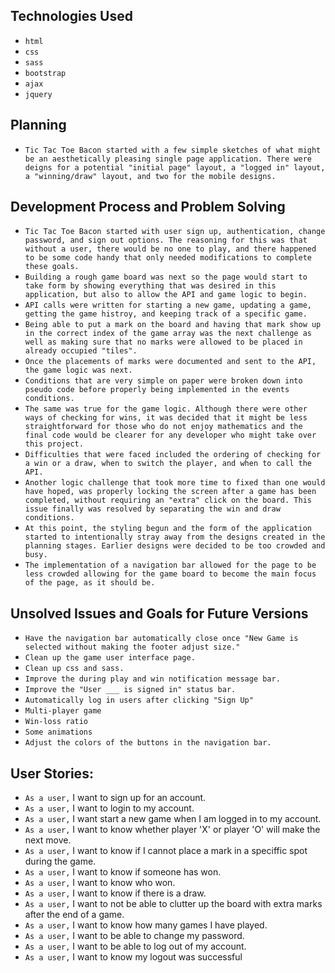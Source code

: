 
## Technologies Used

- `html`
- `css`
- `sass`
- `bootstrap`
- `ajax`
- `jquery`

## Planning

- `Tic Tac Toe Bacon started with a few simple sketches of what might be an aesthetically pleasing single page application. There were deigns for a potential "initial page" layout, a "logged in" layout, a "winning/draw" layout, and two for the mobile designs.`

## Development Process and Problem Solving

- `Tic Tac Toe Bacon started with user sign up, authentication, change password, and sign out options. The reasoning for this was that without a user, there would be no one to play, and there happened to be some code handy that only needed modifications to complete these goals.`
- `Building a rough game board was next so the page would start to take form by showing everything that was desired in this application, but also to allow the API and game logic to begin.`
- `API calls were written for starting a new game, updating a game, getting the game histroy, and keeping track of a specific game.`
- `Being able to put a mark on the board and having that mark show up in the correct index of the game array was the next challenge as well as making sure that no marks were allowed to be placed in already occupied "tiles".`
- `Once the placements of marks were documented and sent to the API, the game logic was next.`
- `Conditions that are very simple on paper were broken down into pseudo code before properly being implemented in the events conditions.`
- `The same was true for the game logic. Although there were other ways of checking for wins, it was decided that it might be less straightforward for those who do not enjoy mathematics and the final code would be clearer for any developer who might take over this project.`
- `Difficulties that were faced included the ordering of checking for a win or a draw, when to switch the player, and when to call the API.`
- `Another logic challenge that took more time to fixed than one would have hoped, was properly locking the screen after a game has been completed, without requiring an "extra" click on the board. This issue finally was resolved by separating the win and draw conditions.`
- `At this point, the styling begun and the form of the application started to intentionally stray away from the designs created in the planning stages. Earlier designs were decided to be too crowded and busy.`
- `The implementation of a navigation bar allowed for the page to be less crowded allowing for the game board to become the main focus of the page, as it should be.`


## Unsolved Issues and Goals for Future Versions

- `Have the navigation bar automatically close once "New Game is selected without making the footer adjust size."`
- `Clean up the game user interface page.`
- `Clean up css and sass.`
- `Improve the during play and win notification message bar.`
- `Improve the "User ___ is signed in" status bar.`
- `Automatically log in users after clicking "Sign Up"`
- `Multi-player game`
- `Win-loss ratio`
- `Some animations`
- `Adjust the colors of the buttons in the navigation bar.`

## User Stories:

- `As a user,` I want to sign up for an account.
- `As a user,` I want to login to my account.
- `As a user,` I want start a new game when I am logged in to my account.
- `As a user,` I want to know whether player 'X' or player 'O' will make the next move.
- `As a user,` I want to know if I cannot place a mark in a speciffic spot during the game.
- `As a user,` I want to know if someone has won.
- `As a user,` I want to know who won.
- `As a user,` I want to know if there is a draw.
- `As a user,` I want to not be able to clutter up the board with extra marks after the end of a game.
- `As a user,` I want to know how many games I have played.
- `As a user,` I want to be able to change my password.
- `As a user,` I want to be able to log out of my account.
- `As a user,` I want to know my logout was successful
